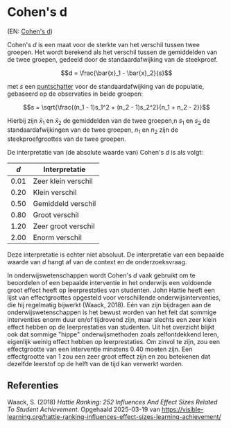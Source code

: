 # Cohen's d

(EN: [Cohen's d](../en/cohens-d.md))

Cohen's $d$ is een maat voor de sterkte van het verschil tussen twee groepen. Het wordt berekend als het verschil tussen de gemiddelden van de twee groepen, gedeeld door de standaardafwijking van de steekproef.

$$d = \frac{\bar{x}_1 - \bar{x}_2}{s}$$

met $s$ een [puntschatter](puntschatter.md) voor de standaardafwijking van de populatie, gebaseerd op de observaties in beide groepen:

$$s = \sqrt{\frac{(n_1 - 1)s_1^2 + (n_2 - 1)s_2^2}{n_1 + n_2 - 2}}$$

Hierbij zijn $\bar{x}_1$ en $\bar{x}_2$ de gemiddelden van de twee groepen,n $s_1$ en $s_2$ de standaardafwijkingen van de twee groepen, $n_1$ en $n_2$ zijn de steekproefgroottes van de twee groepen.

De interpretatie van (de absolute waarde van) Cohen's $d$ is als volgt:

| $d$  | Interpretatie       |
| ---- | ------------------- |
| 0.01 | Zeer klein verschil |
| 0.20 | Klein verschil      |
| 0.50 | Gemiddeld verschil  |
| 0.80 | Groot verschil      |
| 1.20 | Zeer groot verschil |
| 2.00 | Enorm verschil      |

Deze interpretatie is echter niet absoluut. De interpretatie van een bepaalde waarde van $d$ hangt af van de context en de onderzoeksvraag.

In onderwijswetenschappen wordt Cohen's $d$ vaak gebruikt om te beoordelen of een bepaalde interventie in het onderwijs een voldoende groot effect heeft op leerprestaties van studenten. John Hattie heeft een lijst van effectgroottes opgesteld voor verschillende onderwijsinterventies, die hij regelmatig bijwerkt (Waack, 2018). Eén van zijn bijdragen aan de onderwijswetenschappen is het bewust worden van het feit dat sommige interventies enorm duur en/of tijdrovend zijn, maar slechts een zeer klein effect hebben op de leerprestaties van studenten. Uit het overzicht blijkt ook dat sommige "hippe" onderwijsmethoden zoals zelfontdekkend leren, eigenlijk weinig effect hebben op leerprestaties. Om zinvol te zijn, zou een effectgrootte van een interventie minstens 0.40 moeten zijn. Een effectgrootte van 1 zou een zeer groot effect zijn en zou betekenen dat dezelfde leerstof op de helft van de tijd kan verwerkt worden.

## Referenties

Waack, S. (2018) *Hattie Ranking: 252 Influences And Effect Sizes Related To Student Achievement*. Opgehaald 2025-03-19 van <https://visible-learning.org/hattie-ranking-influences-effect-sizes-learning-achievement/>